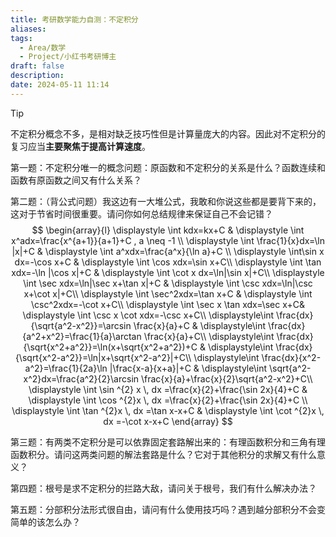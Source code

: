 ```yaml
---
title: 考研数学能力自测：不定积分
aliases: 
tags:
  - Area/数学
  - Project/小红书考研博主
draft: false
description: 
date: 2024-05-11 11:14
---
```

> [!TIP]
> 不定积分概念不多，是相对缺乏技巧性但是计算量庞大的内容。因此对不定积分的复习应当**主要聚焦于提高计算速度**。

第一题：不定积分唯一的概念问题：原函数和不定积分的关系是什么？函数连续和函数有原函数之间又有什么关系？

第二题：（背公式问题）我这边有一大堆公式，我敢和你说这些都是要背下来的，这对于节省时间很重要。请问你如何总结规律来保证自己不会记错？
$$
\begin{array}{l}  
\displaystyle 	\int kdx=kx+C &
\displaystyle	\int x^adx=\frac{x^{a+1}}{a+1}+C , a \neq -1 \\
\displaystyle	\int \frac{1}{x}dx=\ln |x|+C &
\displaystyle	\int a^xdx=\frac{a^x}{\ln a}+C \\
\displaystyle	\int\sin x dx=-\cos x+C &
\displaystyle	\int \cos xdx=\sin x+C\\
\displaystyle	\int \tan xdx=-\ln |\cos x|+C &
\displaystyle	\int \cot x dx=\ln|\sin x|+C\\
\displaystyle	\int \sec xdx=\ln|\sec x+\tan x|+C &
\displaystyle	\int \csc xdx=\ln|\csc x+\cot x|+C\\
\displaystyle	\int \sec^2xdx=\tan x+C &
\displaystyle	\int \csc^2xdx=-\cot x+C\\
\displaystyle	\int \sec x \tan xdx=\sec x+C&
\displaystyle	\int \csc x \cot xdx=-\csc x+C\\
	\displaystyle\int \frac{dx}{\sqrt{a^2-x^2}}=\arcsin \frac{x}{a}+C &
	\displaystyle\int \frac{dx}{a^2+x^2}=\frac{1}{a}\arctan \frac{x}{a}+C\\
	\displaystyle\int \frac{dx}{\sqrt{x^2+a^2}}=\ln(x+\sqrt{x^2+a^2})+C &
	\displaystyle\int \frac{dx}{\sqrt{x^2-a^2}}=\ln|x+\sqrt{x^2-a^2}|+C\\
	\displaystyle\int \frac{dx}{x^2-a^2}=\frac{1}{2a}\ln |\frac{x-a}{x+a}|+C &
	\displaystyle\int \sqrt{a^2-x^2}dx=\frac{a^2}{2}\arcsin \frac{x}{a}+\frac{x}{2}\sqrt{a^2-x^2}+C\\
\displaystyle \int \sin ^{2} x \, dx =\frac{x}{2}+\frac{\sin 2x}{4}+C &
\displaystyle \int \cos ^{2}x \, dx =\frac{x}{2}+\frac{\sin 2x}{4}+C \\
\displaystyle \int \tan ^{2}x \, dx =\tan x-x+C &
\displaystyle \int \cot ^{2}x \, dx =-\cot x-x+C
\end{array}
$$

第三题：有两类不定积分是可以依靠固定套路解出来的：有理函数积分和三角有理函数积分。请问这两类问题的解法套路是什么？它对于其他积分的求解又有什么意义？

第四题：根号是求不定积分的拦路大敌，请问关于根号，我们有什么解决办法？

第五题：分部积分法形式很自由，请问有什么使用技巧吗？遇到越分部积分不会变简单的该怎么办？
